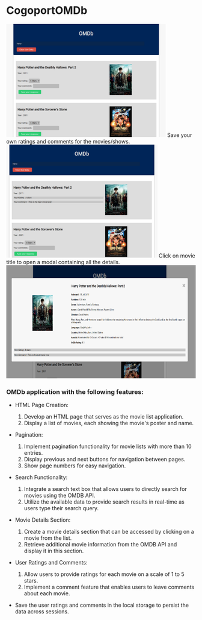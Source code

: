 # CogoportOMDb

<img src="images/main.png" height="300"/>     
Save your own ratings and comments for the movies/shows.
<img src="images/userData.png" height="300"/>  
Click on movie title to open a modal containing all the details.
<img src="images/modal.png" height="300"/>  

### OMDb application with the following features:
- HTML Page Creation:
  1. Develop an HTML page that serves as the movie list application.
  2. Display a list of movies, each showing the movie's poster and name.

- Pagination:
  1. Implement pagination functionality for movie lists with more than 10 entries.
  2. Display previous and next buttons for navigation between pages.
  3. Show page numbers for easy navigation.

- Search Functionality:
  1. Integrate a search text box that allows users to directly search for movies using the OMDB API.
  2. Utilize the available data to provide search results in real-time as users type their search query.

- Movie Details Section:
  1. Create a movie details section that can be accessed by clicking on a movie from the list.
  2. Retrieve additional movie information from the OMDB API and display it in this section.

- User Ratings and Comments:
  1. Allow users to provide ratings for each movie on a scale of 1 to 5 stars.
  2. Implement a comment feature that enables users to leave comments about each movie.
- Save the user ratings and comments in the local storage to persist the data across sessions.

